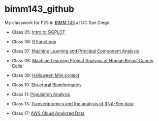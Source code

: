 # bimm143_github
My classwork for F23 in [BIMM 143](https://github.com/ehaddad1/bimm143_github) at UC San Diego.


- Class 05: [Intro to GGPLOT](https://github.com/ehaddad1/bimm143_github/blob/main/class05/class05.md)

- Class 06: [R Functions](https://github.com/ehaddad1/bimm143_github/blob/main/class06/class06.md)

- Class 07: [Machine Learning and Principal Component Analysis](https://github.com/ehaddad1/bimm143_github/blob/main/class07/class07.md)

- Class 08: [Machine Learning Project Analysis of Human Breast Cancer Cells](https://github.com/ehaddad1/bimm143_github/blob/main/class08/class08.md)

- Class 09: [Halloween Mini-project](https://github.com/ehaddad1/bimm143_github/blob/main/class09/lab09HalloweenCandy.md)

- Class 10: [Structural Bioinformatics](https://github.com/ehaddad1/bimm143_github/blob/main/class10/class10.md)

- Class 11: [Population Analysis](https://github.com/ehaddad1/bimm143_github/blob/main/Class11Pt2/class11part2.md)

- Class 13: [Transcriptomics and the analysis of RNA-Seq data](https://github.com/ehaddad1/bimm143_github/blob/main/Class13/class13.md)

- Class 17: [AWS Cloud Analyzed Data](https://github.com/ehaddad1/bimm143_github/blob/main/class17/class17.md)














